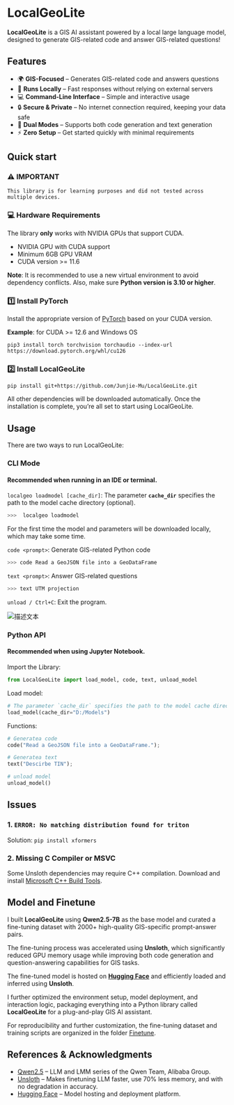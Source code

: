 # LocalGeoLite

**LocalGeoLite** is a GIS AI assistant powered by a local large language model, designed to generate GIS-related code and answer GIS-related questions! 

## Features  

- 🌍 **GIS-Focused** – Generates GIS-related code and answers questions  
- 🚀 **Runs Locally** – Fast responses without relying on external servers  
- 💻 **Command-Line Interface** – Simple and interactive usage  
- 🔒 **Secure & Private** – No internet connection required, keeping your data safe  
- 🎯 **Dual Modes** – Supports both code generation and text generation
- ⚡ **Zero Setup** – Get started quickly with minimal requirements
## Quick start
### ⚠️ IMPORTANT
```
This library is for learning purposes and did not tested across multiple devices. 
```
### 💻 Hardware Requirements
The library **only** works with NVIDIA GPUs that support CUDA. 
- NVIDIA GPU with CUDA support
- Minimum 6GB GPU VRAM
- CUDA version >= 11.6 

**Note**: It is recommended to use a new virtual environment to avoid dependency conflicts. Also, make sure **Python version is 3.10 or higher**.
### 1️⃣ Install PyTorch  

Install the appropriate version of [PyTorch](https://pytorch.org/get-started/locally/) based on your CUDA version.

**Example**: for CUDA >= 12.6 and Windows OS

`pip3 install torch torchvision torchaudio --index-url https://download.pytorch.org/whl/cu126`
### 2️⃣ Install LocalGeoLite

`pip install git+https://github.com/Junjie-Mu/LocalGeoLite.git`

All other dependencies will be downloaded automatically. Once the installation is complete, you’re all set to start using LocalGeoLite.

## Usage

There are two ways to run LocalGeoLite:

### CLI Mode 
#### Recommended when running in an IDE or terminal.

`localgeo loadmodel [cache_dir]`: The parameter **`cache_dir`** specifies the path to the model cache directory (optional). 
  ```bash
  >>>  localgeo loadmodel
  ```
For the first time the model and parameters will be downloaded locally, which may take some time. 

`code <prompt>`: Generate GIS-related Python code
  ```bash
  >>> code Read a GeoJSON file into a GeoDataFrame
  ```
`text <prompt>`: Answer GIS-related questions
  ```bash
  >>> text UTM projection
  ```
`unload / Ctrl+C`: Exit the program.

![描述文本](https://github.com/user-attachments/assets/194e0472-e42e-4ba2-a903-826d1dadda34)

### Python API 
#### Recommended when using Jupyter Notebook.

Import the Library:
```python
from LocalGeoLite import load_model, code, text, unload_model
```
Load model:
```python
# The parameter `cache_dir` specifies the path to the model cache directory (optional). 
load_model(cache_dir="D:/Models")
```
Functions:
```python
# Generatea code
code("Read a GeoJSON file into a GeoDataFrame.");

# Generatea text
text("Descirbe TIN");

# unload model
unload_model()
```
## Issues
### 1. `ERROR: No matching distribution found for triton`
Solution: `pip install xformers`
### 2. Missing C Compiler or MSVC
Some Unsloth dependencies may require C++ compilation. 
Download and install [Microsoft C++ Build Tools](https://visualstudio.microsoft.com/zh-hans/visual-cpp-build-tools/).


## Model and Finetune
I built **LocalGeoLite** using **Qwen2.5-7B** 
as the base model and curated a fine-tuning dataset 
with 2000+ high-quality GIS-specific prompt-answer pairs.

The fine-tuning process was accelerated using **Unsloth**, 
which significantly reduced GPU memory usage while improving both code generation
and question-answering capabilities for GIS tasks.

The fine-tuned model is hosted on [**Hugging Face**](https://huggingface.co/JackyMu/LocalGeoLite) 
and efficiently loaded and inferred using **Unsloth**. 

I further optimized the environment setup, model deployment, 
and interaction logic, packaging everything into a Python library called **LocalGeoLite**
for a plug-and-play GIS AI assistant.

For reproducibility and further customization, the fine-tuning dataset
and training scripts are organized in the folder [Finetune](https://github.com/Junjie-Mu/LocalGeoLite/tree/main/Finetune).

## References & Acknowledgments

- [Qwen2.5](https://github.com/QwenLM/Qwen) – LLM and LMM series of the Qwen Team, Alibaba Group.
- [Unsloth](https://unsloth.ai/) – Makes finetuning LLM faster, use 70% less memory, and with no degradation in accuracy.
- [Hugging Face](https://huggingface.co/) – Model hosting and deployment platform.
